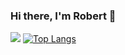 ### Hi there, I'm Robert 👋
 
![](https://github-readme-stats.vercel.app/api?username=Nyariki&show_icons=true&include_all_commits=true&line_height=40)
[![Top Langs](https://github-readme-stats.vercel.app/api/top-langs/?username=Nyariki&line_height=40)](https://github.com/anuraghazra/github-readme-stats)

